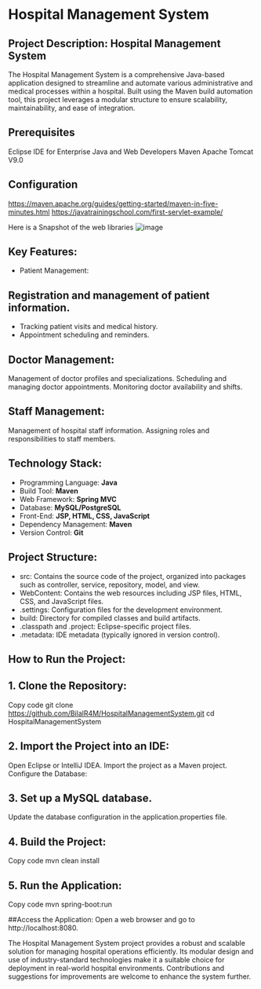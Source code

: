 # Hospital Management System

## Project Description: Hospital Management System
The Hospital Management System is a comprehensive Java-based application designed to streamline and automate various administrative and medical processes within a hospital. Built using the Maven build automation tool, this project leverages a modular structure to ensure scalability, maintainability, and ease of integration.

## Prerequisites
Eclipse IDE for Enterprise Java and Web Developers
Maven
Apache Tomcat V9.0

## Configuration
https://maven.apache.org/guides/getting-started/maven-in-five-minutes.html
https://javatrainingschool.com/first-servlet-example/

Here is a Snapshot of the web libraries 
![image](https://github.com/BilalR4M/HospitalManagementSystem/assets/165455288/32b9d735-4b5c-479b-9d5b-bb57cdbc9765)

## Key Features:
- Patient Management:

## Registration and management of patient information.
- Tracking patient visits and medical history.
- Appointment scheduling and reminders.

## Doctor Management:

Management of doctor profiles and specializations.
Scheduling and managing doctor appointments.
Monitoring doctor availability and shifts.

## Staff Management:

Management of hospital staff information.
Assigning roles and responsibilities to staff members.


## Technology Stack:
  - Programming Language: **Java**
  - Build Tool: **Maven**
  - Web Framework: **Spring MVC**
  - Database: **MySQL/PostgreSQL**
  - Front-End: **JSP, HTML, CSS, JavaScript**
  - Dependency Management: **Maven**
  - Version Control: **Git**
    
## Project Structure:
  - src: Contains the source code of the project, organized into packages such as controller, service, repository, model, and view.
  - WebContent: Contains the web resources including JSP files, HTML, CSS, and JavaScript files.
  - .settings: Configuration files for the development environment.
  - build: Directory for compiled classes and build artifacts.
  - .classpath and .project: Eclipse-specific project files.
  - .metadata: IDE metadata (typically ignored in version control).

## How to Run the Project:

  ## 1. Clone the Repository:


  Copy code
  git clone https://github.com/BilalR4M/HospitalManagementSystem.git
  cd HospitalManagementSystem
  
  
  ## 2. Import the Project into an IDE:
  
  Open Eclipse or IntelliJ IDEA.
  Import the project as a Maven project.
  Configure the Database:
  
  ## 3. Set up a MySQL database.
  
  Update the database configuration in the application.properties file.
  
  ## 4. Build the Project:
  
  Copy code
  mvn clean install


  ## 5. Run the Application:
  
  Copy code
  mvn spring-boot:run
  
  ##Access the Application:
  Open a web browser and go to http://localhost:8080.
  
The Hospital Management System project provides a robust and scalable solution for managing hospital operations efficiently. Its modular design and use of industry-standard technologies make it a suitable choice for deployment in real-world hospital environments. Contributions and suggestions for improvements are welcome to enhance the system further.
